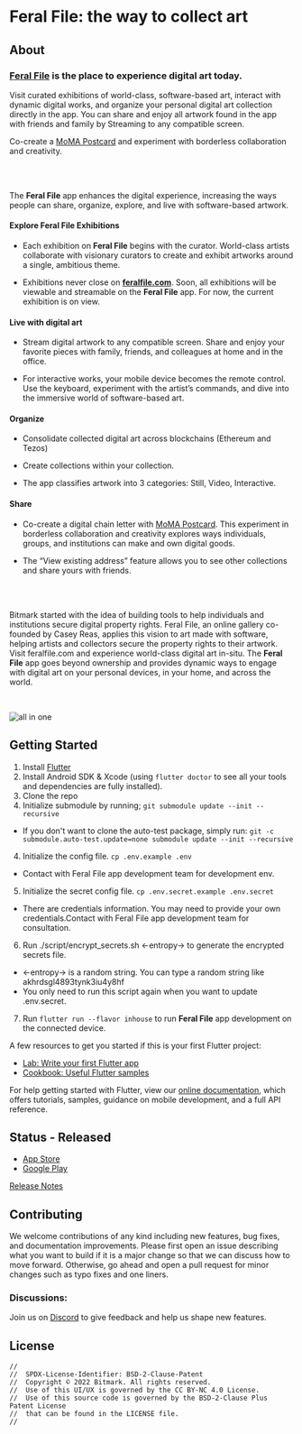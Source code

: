 # Feral File: the way to collect art


## About

### [Feral File](https://feralfile.com/) is the place to experience digital art today.

Visit curated exhibitions of world-class, software-based art, interact with dynamic digital works, and organize your personal digital art collection directly in the app. You can share and enjoy all artwork found in the app with friends and family by Streaming to any compatible screen.

Co-create a [MoMA Postcard](https://www.moma.org/calendar/exhibitions/5618) and experiment with borderless collaboration and creativity.


</br>
</br>


The **Feral File** app enhances the digital experience, increasing the ways people can share, organize, explore, and live with software-based artwork.


#### Explore Feral File Exhibitions

- Each exhibition on **Feral File** begins with the curator. World-class artists collaborate with visionary curators to create and exhibit artworks around a single, ambitious theme.

- Exhibitions never close on **[feralfile.com](https://feralfile.com/)**. Soon, all exhibitions will be viewable and streamable on the **Feral File** app. For now, the current exhibition is on view.


#### Live with digital art

- Stream digital artwork to any compatible screen. Share and enjoy your favorite pieces with family, friends, and colleagues at home and in the office.

- For interactive works, your mobile device becomes the remote control. Use the keyboard, experiment with the artist’s commands, and dive into the immersive world of software-based art.


#### Organize

- Consolidate collected digital art across blockchains (Ethereum and Tezos)

- Create collections within your collection.

- The app classifies artwork into 3 categories: Still, Video, Interactive.


#### Share

- Co-create a digital chain letter with [MoMA Postcard](https://www.moma.org/calendar/exhibitions/5618). This experiment in borderless collaboration and creativity explores ways individuals, groups, and institutions can make and own digital goods.

- The “View existing address” feature allows you to see other collections and share yours with friends.


</br>
</br>


Bitmark started with the idea of building tools to help individuals and institutions secure digital property rights. Feral File, an online gallery co-founded by Casey Reas, applies this vision to art made with software, helping artists and collectors secure the property rights to their artwork. Visit feralfile.com and experience world-class digital art in-situ. The **Feral File** app goes beyond ownership and provides dynamic ways to engage with digital art on your personal devices, in your home, and across the world.

</br>

![all in one](https://github.com/bitmark-inc/feralfile-app/assets/61187455/a63402ea-3949-4188-b9dd-c26c7457952b)



## Getting Started

1. Install [Flutter](https://flutter.dev)
2. Install Android SDK & Xcode (using `flutter doctor` to see all your tools and dependencies are fully installed).
2. Clone the repo
3. Initialize submodule by running; `git submodule update --init --recursive`
- If you don't want to clone the auto-test package, simply run: `git -c submodule.auto-test.update=none submodule update --init --recursive`
4. Initialize the config file. `cp .env.example .env`
- Contact with Feral File app development team for development env. 
5. Initialize the secret config file. `cp .env.secret.example .env.secret`
- There are credentials information. You may need to provide your own credentials.Contact with Feral File app development team for consultation.
6. Run ./script/encrypt_secrets.sh <-entropy-> to generate the encrypted secrets file.
- <-entropy-> is a random string. You can type a random string like akhrdsgl4893tynk3iu4y8hf
- You only need to run this script again when you want to update .env.secret.
7. Run `flutter run --flavor inhouse` to run **Feral File** app development on the connected device.

A few resources to get you started if this is your first Flutter project:

- [Lab: Write your first Flutter app](https://flutter.dev/docs/get-started/codelab)
- [Cookbook: Useful Flutter samples](https://flutter.dev/docs/cookbook)

For help getting started with Flutter, view our
[online documentation](https://flutter.dev/docs), which offers tutorials,
samples, guidance on mobile development, and a full API reference.

## Status - Released
- [App Store](https://apps.apple.com/us/app/feral-file/id1544022728)
- [Google Play](https://play.google.com/store/apps/details?id=com.bitmark.autonomy_client&pli=)

[Release Notes](https://github.com/bitmark-inc/feral-file-docs/blob/master/app/release_notes/production/changelog.md)

## Contributing

We welcome contributions of any kind including new features, bug fixes, and documentation improvements. Please first open an issue describing what you want to build if it is a major change so that we can discuss how to move forward. Otherwise, go ahead and open a pull request for minor changes such as typo fixes and one liners.

### Discussions:
Join us on [Discord](https://discord.gg/3BBkrjS4n7) to give feedback and help us shape new features.

## License
```
//
//  SPDX-License-Identifier: BSD-2-Clause-Patent
//  Copyright © 2022 Bitmark. All rights reserved.
//  Use of this UI/UX is governed by the CC BY-NC 4.0 License. 
//  Use of this source code is governed by the BSD-2-Clause Plus Patent License
//  that can be found in the LICENSE file.
//
```
